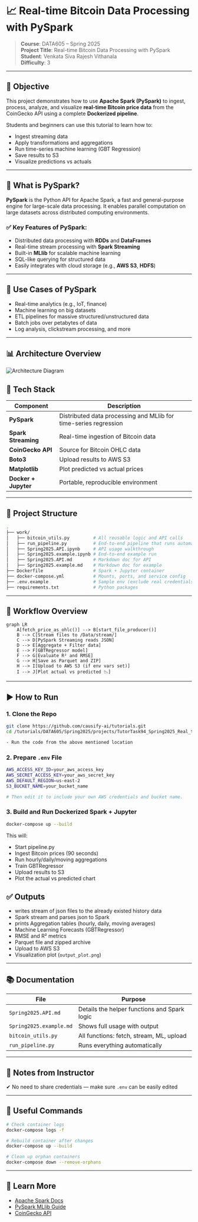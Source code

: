 # 📈 Real-time Bitcoin Data Processing with PySpark

> **Course**: DATA605 – Spring 2025  
> **Project Title**: Real-time Bitcoin Data Processing with PySpark  
> **Student**: Venkata Siva Rajesh Vithanala  
> **Difficulty**: 3

---

## 🚀 Objective

This project demonstrates how to use **Apache Spark (PySpark)** to ingest, process, analyze, and visualize **real-time Bitcoin price data** from the CoinGecko API using a complete **Dockerized pipeline**.

Students and beginners can use this tutorial to learn how to:
- Ingest streaming data
- Apply transformations and aggregations
- Run time-series machine learning (GBT Regression)
- Save results to S3
- Visualize predictions vs actuals

---




## 🚀 What is PySpark?

**PySpark** is the Python API for Apache Spark, a fast and general-purpose engine for large-scale data processing. It enables parallel computation on large datasets across distributed computing environments.

### ✅ Key Features of PySpark:
- Distributed data processing with **RDDs** and **DataFrames**
- Real-time stream processing with **Spark Streaming**
- Built-in **MLlib** for scalable machine learning
- SQL-like querying for structured data
- Easily integrates with cloud storage (e.g., **AWS S3**, **HDFS**)

---

## 🧱 Use Cases of PySpark
- Real-time analytics (e.g., IoT, finance)
- Machine learning on big datasets
- ETL pipelines for massive structured/unstructured data
- Batch jobs over petabytes of data
- Log analysis, clickstream processing, and more

---


## 📊 Architecture Overview

![Architecture Diagram](work/assets/architecture_diagram.png)



## 🔧 Tech Stack

| Component | Description |
|----------|-------------|
| **PySpark** | Distributed data processing and MLlib for time-series regression |
| **Spark Streaming** | Real-time ingestion of Bitcoin data |
| **CoinGecko API** | Source for Bitcoin OHLC data |
| **Boto3** | Upload results to AWS S3 |
| **Matplotlib** | Plot predicted vs actual prices |
| **Docker + Jupyter** | Portable, reproducible environment |

---

## 🧱 Project Structure

```bash
.
├── work/
│   ├── bitcoin_utils.py         # All reusable logic and API calls
│   ├── run_pipeline.py          # End-to-end pipeline that runs automatically
│   ├── Spring2025.API.ipynb     # API usage walkthrough
│   ├── Spring2025.example.ipynb # End-to-end example run
│   ├── Spring2025.API.md        # Markdown doc for API
│   ├── Spring2025.example.md    # Markdown doc for example
├── Dockerfile                   # Spark + Jupyter container
├── docker-compose.yml           # Mounts, ports, and service config
├── .env.example                 # Sample env (exclude real credentials)
├── requirements.txt             # Python packages
```

---

## 🔁 Workflow Overview

```mermaid
graph LR
    A[fetch_price_as_ohlc()] --> B[start_file_producer()]
    B --> C[Stream files to /Data/stream/]
    C --> D[PySpark Streaming reads JSON]
    D --> E[Aggregate + Filter data]
    E --> F[GBTRegressor model]
    F --> G[Evaluate R² and RMSE]
    G --> H[Save as Parquet and ZIP]
    H --> I[Upload to AWS S3 (if env vars set)]
    I --> J[Plot actual vs predicted 📉]
```

---

## ▶️ How to Run

### 1. Clone the Repo

```bash
git clone https://github.com/causify-ai/tutorials.git
cd /tutorials/DATA605/Spring2025/projects/TutorTask94_Spring2025_Real_time_Bitcoin_Data_Processing_with_PySpark/bitcoin_pyspark_project

- Run the code from the above mentioned location
```

### 2. Prepare `.env` File

```bash
AWS_ACCESS_KEY_ID=your_aws_access_key
AWS_SECRET_ACCESS_KEY=your_aws_secret_key
AWS_DEFAULT_REGION=us-east-2
S3_BUCKET_NAME=your_bucket_name

# Then edit it to include your own AWS credentials and bucket name.
```

### 3. Build and Run Dockerized Spark + Jupyter

```bash
docker-compose up --build
```

This will:
- Start pipeline.py
- Ingest Bitcoin prices (90 seconds)
- Run hourly/daily/moving aggregations
- Train GBTRegressor
- Upload results to S3
- Plot the actual vs predicted chart



## ✅ Outputs
- writes stream of json files to the already existed history data
- Spark stream and parses json to Spark 
- prints Aggregation tables (hourly, daily, moving averages)
- Machine Learning Forecasts (GBTRegressor)
- RMSE and R² metrics
- Parquet file and zipped archive
- Upload to AWS S3
- Visualization plot (`output_plot.png`)

---

## 📚 Documentation

| File | Purpose |
|------|---------|
| `Spring2025.API.md` | Details the helper functions and Spark logic |
| `Spring2025.example.md` | Shows full usage with output |
| `bitcoin_utils.py` | All functions: fetch, stream, ML, upload |
| `run_pipeline.py` | Runs everything automatically |

---

## 📝 Notes from Instructor

✔ No need to share credentials — make sure `.env` can be easily edited    

---

## 📎 Useful Commands

```bash
# Check container logs
docker-compose logs -f

# Rebuild container after changes
docker-compose up --build

# Clean up orphan containers
docker-compose down --remove-orphans
```

---



## 🧠 Learn More

- [Apache Spark Docs](https://spark.apache.org/docs/latest/)
- [PySpark MLlib Guide](https://spark.apache.org/docs/latest/ml-guide.html)
- [CoinGecko API](https://www.coingecko.com/en/api)
